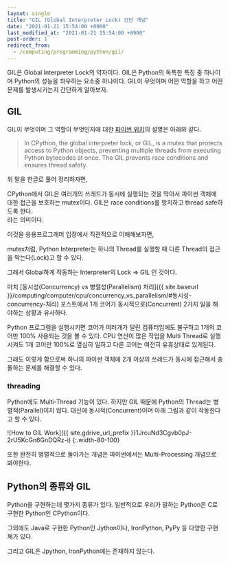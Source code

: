 ```yaml
---
layout: single
title: "GIL (Global Interpreter Lock) 간단 개념"
date: "2021-01-21 15:54:00 +0900"
last_modified_at: "2021-01-21 15:54:00 +0900"
post-order: 1
redirect_from:
  - /computing/programming/python/gil/
---
```

GIL은 Global Interpreter Lock의 약자이다.
GIL은 Python의 독특한 특징 중 하나이며 Python의 성능을 좌우하는 요소중 하나이다.
GIL이 무엇이며 어떤 역할을 하고 어떤 문제를 발생시키는지 간단하게 알아보자.

## GIL

GIL이 무엇이며 그 역할이 무엇인지에 대한 [파이썬 위키](https://wiki.python.org/moin/GlobalInterpreterLock)의 설명은 아래와 같다.

> In CPython, the global interpreter lock, or GIL, is a mutex that protects access to Python objects, preventing multiple threads from executing Python bytecodes at once. The GIL prevents race conditions and ensures thread safety.

위 말을 한글로 풀어 정리하자면,

CPython에서 GIL은 여러개의 쓰레드가 동시에 실행되는 것을 막아서 파이썬 객체에 대한 접근을 보호하는 mutex이다.
GIL은 race conditions를 방지하고 thread safe하도록 한다.<br/>
라는 의미이다.

이것을 응용프로그래머 입장에서 직관적으로 이해해보자면,

mutex처럼, Python Interpreter는 하나의 Thread를 실행할 때 다른 Thread의 접근을 막는다(Lock)고 할 수 있다.

그래서 Global하게 작동하는 Interpreter의 Lock => GIL 인 것이다.

마치
[동시성(Concurrency) vs 병렬성(Parallelism) 처리]({{ site.baseurl }}/computing/computer/cpu/concurrency_vs_parallelism/#동시성-concurrency-처리)
포스트에서 1개 코어가 동시적으로(Concurrent) 2가지 일을 해야하는 상황과 유사하다.

Python 프로그램을 실행시키면 코어가 여러개가 달린 컴퓨터임에도 불구하고 1개의 코어만 100% 사용되는 것을 볼 수 있다.
CPU 연산이 많은 작업을 Multi Thread로 실행시켜도 1개 코어만 100%로 열심히 일하고 다른 코어는 여전히 유휴상태로 있게된다.

그래도 이렇게 함으로써 하나의 파이썬 객체에 2개 이상의 쓰레드가 동시에 접근해서 충돌하는 문제를 해결할 수 있다.

### threading

Python에도 Multi-Thread 기능이 있다. 하지만 GIL 때문에 Python의 Thread는 병렬적(Parallel)이지 않다.
대신에 동시적(Concurrent)이며 아래 그림과 같이 작동한다고 할 수 있다.

![How to GIL Work]({{ site.gdrive_url_prefix }}1JrcuNd3Cgvb0pJ-2rU5KcGn6GnDQRz-i)
{:.width-80-100}

또한 완전히 병렬적으로 돌아가는 개념은 파이썬에서는 Multi-Processing 개념으로 봐야한다.

## Python의 종류와 GIL

Python을 구현하는데 몇가지 종류가 있다. 일반적으로 우리가 말하는 Python은 C로 구현한 Python인 CPython이다.

그외에도 Java로 구현한 Python인 Jython이나, IronPython, PyPy 등 다양한 구현체가 있다.

그리고 GIL은 Jpython, IronPython에는 존재하지 않는다.
